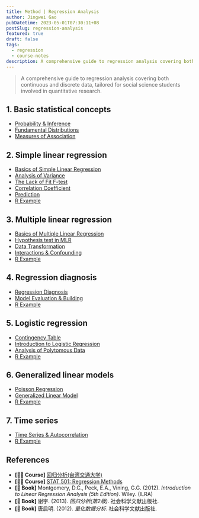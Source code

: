 ```yaml
---
title: Method | Regression Analysis
author: Jingwei Gao
pubDatetime: 2023-05-01T07:30:11+08
postSlug: regression-analysis
featured: true
draft: false
tags:
  - regression
  - course-notes
description: A comprehensive guide to regression analysis covering both continuous and discrete data, tailored for social science students involved in quantitative research.
---
```


> A comprehensive guide to regression analysis covering both continuous and discrete data, tailored for social science students involved in quantitative research.

## 1. Basic statistical concepts

- [Probability & Inference](https://cranegao.notion.site/Probability-Inference-4d5c2008484946e5b3f42baf64f79a9a)
- [Fundamental Distributions](https://cranegao.notion.site/Fundamental-Distributions-f053da25ce6c486ca343e4707424ed09)
- [Measures of Association](https://cranegao.notion.site/Measures-of-Association-4a047f237ba647799019fb4d7fdde8e2)

## 2. Simple linear regression

- [Basics of Simple Linear Regression](https://cranegao.notion.site/Basics-of-simple-linear-regression-4d81180105f548269c5c59d41a707954)
- [Analysis of Variance](https://cranegao.notion.site/Analysis-of-variance-b3015cc5e1774888986709c1ff3657ab)
- [The Lack of Fit F-test](https://cranegao.notion.site/The-lack-of-fit-F-test-b12985b2f3d14f01984436241bd90b43)
- [Correlation Coefficient](https://cranegao.notion.site/Correlation-coefficient-00651419fef04e7ebe5a6dd10972e960)
- [Prediction](https://cranegao.notion.site/Prediction-7ea7d99ffbf14b40b83cb9c2018e5922)
- [R Example](https://cranegao.notion.site/R-example-f7c0e80d5d784ea5ae68271bdd1061b9)

## 3. Multiple linear regression

- [Basics of Multiple Linear Regression](https://cranegao.notion.site/Basics-of-multiple-linear-regression-7a656f28c0934a23a357ffa3d7267558)
- [Hypothesis test in MLR](https://cranegao.notion.site/Hypothesis-test-in-MLR-d3ce17c1e3e743698d40ea551a64e6ab)
- [Data Transformation](https://cranegao.notion.site/Data-transformation-8ca4db88b209456a8a4c3b0f16e7a29a)
- [Interactions & Confounding](https://cranegao.notion.site/Interactions-confounding-7089e695e5c042549f5a110d551386b2)
- [R Example](https://cranegao.notion.site/R-example-21bbefd8722e47678ea92ff8428881fc)

## 4. Regression diagnosis

- [Regression Diagnosis](https://cranegao.notion.site/Regression-diagnosis-44087af73ea642e8bcb20a06b3410b34)
- [Model Evaluation & Building](https://cranegao.notion.site/Model-evaluation-building-995c852686814220be1cb49d8d57273d)
- [R Example](https://cranegao.notion.site/R-example-b75c9193197b4e0d9278d08edfbf2d85)

## 5. Logistic regression

- [Contingency Table](https://cranegao.notion.site/Contingency-table-e094a3ad1fb445479f5c29b7512d712c)
- [Introduction to Logistic Regression](https://cranegao.notion.site/Introduction-to-logistic-regression-5b26d339c4e04f20a863145247179c58)
- [Analysis of Polytomous Data](https://cranegao.notion.site/Analysis-of-polytomous-data-7a652f25df6b4a2799b4b8b663006fdf)
- [R Example](https://cranegao.notion.site/R-example-1567248a973040e9aaf1bf1d6b9c523d)

## 6. Generalized linear models

- [Poisson Regression](https://cranegao.notion.site/Poisson-regression-ac7e1aec6eda4c278efce6f6c1654997)
- [Generalized Linear Model](https://cranegao.notion.site/Generalized-linear-model-1678048948a243ae803924b5b9e476ee)
- [R Example](https://cranegao.notion.site/R-example-204e02b1c55f4cc5bef566d6bc2103bb)

## 7. Time series

- [Time Series & Autocorrelation](https://cranegao.notion.site/Time-Series-Autocorrelation-02f3af4a31834aa7ab57fe6a6b4e10dc)
- [R Example](https://cranegao.notion.site/R-example-173ec26c31fc4833a754905af398c277)

## References

- **[👩‍🏫 Course]** [回归分析(台湾交通大学)](https://ocw.nctu.edu.tw/course_detail.php?bgid=1&gid=4&nid=528)
- **[👩‍🏫 Course]** [STAT 501: Regression Methods](https://online.stat.psu.edu/stat501/)
- **[📖 Book]** Montgomery, D.C., Peck, E.A., Vining, G.G. (2012). _Introduction to Linear Regression Analysis (5th Edition)_. Wiley. (ILRA)
- **[📖 Book]** 谢宇. (2013). *回归分析(第2版)*. 社会科学文献出版社.
- **[📖 Book]** 唐启明. (2012). *量化数据分析*. 社会科学文献出版社.
